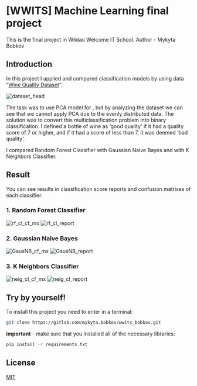 # [WWITS] Machine Learning final project

This is the final project in Wildau Welcome IT School. Author - Mykyta Bobkov

## Introduction

In this project I applied and compared classification models by using data “[Wine Quality Dataset](https://archive.ics.uci.edu/ml/datasets/Wine+Quality)”.

![dataset_head](img/dataset_head.png)

The task was to use PCA model for , but by analyzing the dataset we can see that we cannot apply PCA due to the evenly distributed data. 
The solution was to convert this multiclassification problem into binary classification.  I defined a bottle of wine as ‘good quality' if it had a quality score of 7 or higher, and if it had a score of less than 7, it was deemed ‘bad quality’. 

I compared Random Forest Classifier with Gaussian Naive Bayes and with K Neighbors Classifier.

## Result
You can see results in classification score reports and confusion matrixes of each classifier.
### 1. Random Forest Classifier
![rf_cl_cf_mx](img/rf_cl_cf_mx.png)
![rf_cl_report](img/rf_cl_report.png)
### 2. Gaussian Naive Bayes
![GausNB_cf_mx](img/GausNB_cf_mx.png)
![GausNB_report](img/GausNB_report.png)
### 3. K Neighbors Classifier
![neig_cl_cf_mx](img/neig_cl_cf_mx.png)
![neig_cl_report](img/neig_cl_report.png)


## Try by yourself!

To install this project you need to enter in a terminal:

```bash
git clone https://gitlab.com/mykyta.bobkov/wwits_bobkov.git
```
**important**  - make sure that you installed all of the necessary libraries:
 
```bash
pip install -r requirements.txt
```

## License
[MIT](https://choosealicense.com/licenses/mit/)
